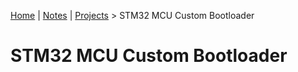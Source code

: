 [Home](../../) | [Notes](../../notes) | [Projects](../) > STM32 MCU Custom Bootloader 

# STM32 MCU Custom Bootloader 